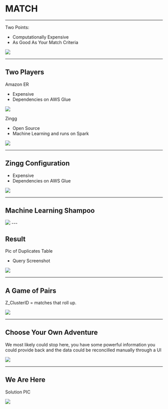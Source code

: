 <!-- .slide: data-background="#7016ad" -->
# MATCH <!-- .element: class="r-fit-text" -->

---
<!-- .slide: data-background="#7016ad" -->

Two Points:

 - Computationally Expensive
 - As Good As Your Match Criteria 

 <img src="{{asset_folder}}/pholder.png" />


---
<!-- .slide: data-background="#7016ad" -->

## Two Players

Amazon ER

- Expensive
- Dependencies on AWS Glue

 <img src="{{asset_folder}}/pholder.png" />

 Zingg

- Open Source
- Machine Learning and runs on Spark

 <img src="{{asset_folder}}/pholder.png" />

---
<!-- .slide: data-background="#7016ad" -->
## Zingg Configuration

- Expensive
- Dependencies on AWS Glue

 <img src="{{asset_folder}}/pholder.png" />

---
<!-- .slide: data-background="#7016ad" -->
## Machine Learning Shampoo

 <img src="{{asset_folder}}/pholder.png" />
---


<!-- .slide: data-background="#7016ad" -->
## Result

Pic of Duplicates Table

- Query Screenshot


 <img src="{{asset_folder}}/pholder.png" />

---
<!-- .slide: data-background="#7016ad" -->
## A Game of Pairs

Z_ClusterID = matches that roll up.

 <img src="{{asset_folder}}/pholder.png" />

---
<!-- .slide: data-background="#7016ad" -->
## Choose Your Own Adventure

We most likely could stop here, you have some powerful information you could provide back and the data could be reconcilled manually through a UI

 <img src="{{asset_folder}}/pholder.png" />

---
<!-- .slide: data-background="#7016ad" -->
## We Are Here

Solution PIC

 <img src="{{asset_folder}}/pholder.png" />